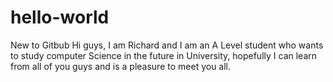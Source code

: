 # hello-world
New to Gitbub
Hi guys, I am Richard and I am an A Level student who wants to study computer Science in the future in University, hopefully I can learn from all of you guys and is a pleasure to meet you all. 
